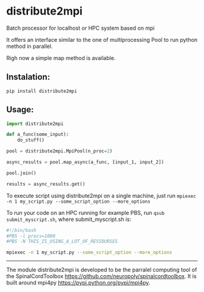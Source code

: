 # distribute2mpi
Batch processor for localhost or HPC system based on mpi

It offers an interface similar to the one of multiprocessing Pool to run python method in parallel. 

Righ now a simple map method is available.

## Instalation:
`pip install distribute2mpi`


## Usage:
```python
import distribute2mpi

def a_func(some_input):
    do_stuff()

pool = distribute2mpi.MpiPool(n_proc=2)

async_results = pool.map_async(a_func, [input_1, input_2])

pool.join()

results = async_results.get()

```

To execute script using distribute2mpi on a single machine, just run `mpiexec -n 1 my_script.py --some_script_option --more_options`

To run your code on an HPC running for example PBS, run `qsub submit_myscript.sh`, where submit_myscript.sh is:

```bash
#!/bin/bash
#PBS -l procs=1000 
#PBS -N THIS_IS_USING_A_LOT_OF_RESSOURSES

mpiexec -n 1 my_script.py --some_script_option --more_options
```


--------------------------------------------
The module distribute2mpi is developed to be the parralel computing tool of the SpinalCordToolbox https://github.com/neuropoly/spinalcordtoolbox. 
It is built around mpi4py https://pypi.python.org/pypi/mpi4py.  
